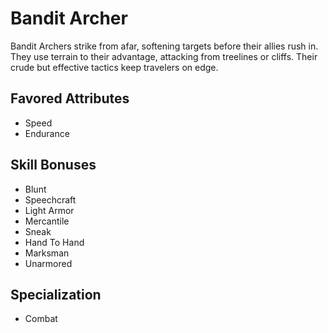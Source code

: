 # Bandit Archer

Bandit Archers strike from afar, softening targets before their allies rush in. They use terrain to their advantage, attacking from treelines or cliffs. Their crude but effective tactics keep travelers on edge.

## Favored Attributes
- Speed
- Endurance

## Skill Bonuses
- Blunt
- Speechcraft
- Light Armor
- Mercantile
- Sneak
- Hand To Hand
- Marksman
- Unarmored

## Specialization
- Combat